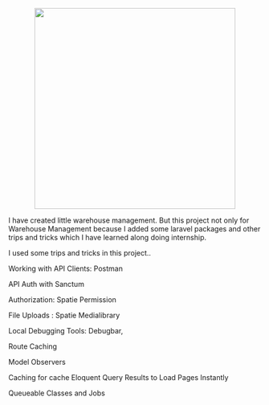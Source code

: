 <p align="center"><a href="https://laravel.com" target="_blank"><img src="https://raw.githubusercontent.com/laravel/art/master/logo-lockup/5%20SVG/2%20CMYK/1%20Full%20Color/laravel-logolockup-cmyk-red.svg" width="400"></a></p>

<p>I have created little warehouse management. But this project not only for Warehouse Management because I added some laravel packages and other trips and tricks which I have learned along doing internship.</p>

<p> I used some trips and tricks in this project..</p>
<p>Working with API Clients: Postman</p>
<p>API Auth with Sanctum</p>
<p>Authorization: Spatie Permission </p>
<p>File Uploads : Spatie Medialibrary</p>
<p>Local Debugging Tools: Debugbar,</p>
<p>Route Caching</p>
<p>Model Observers</p>
<p>Caching for cache Eloquent Query Results to Load Pages Instantly</p>
<p>Queueable Classes and Jobs</p>
